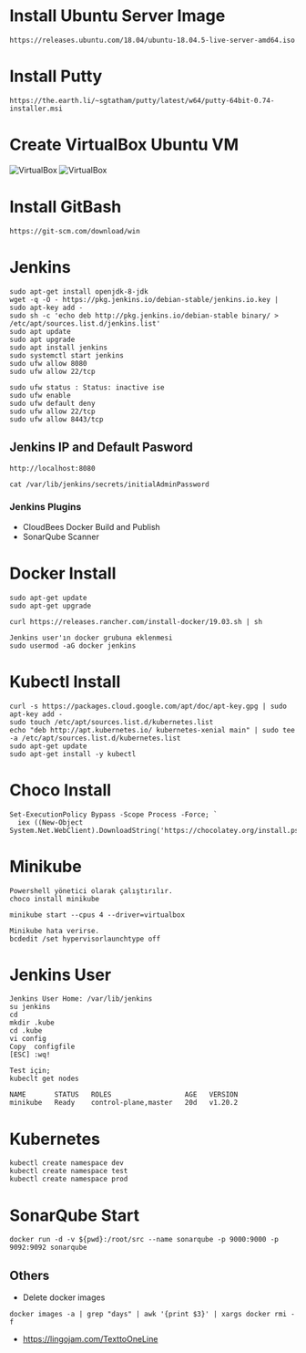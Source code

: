 # Install Ubuntu Server Image
```
https://releases.ubuntu.com/18.04/ubuntu-18.04.5-live-server-amd64.iso
```
# Install Putty
```
https://the.earth.li/~sgtatham/putty/latest/w64/putty-64bit-0.74-installer.msi
```
# Create VirtualBox Ubuntu VM
![VirtualBox](./1.png)
![VirtualBox](./2.png)

# Install GitBash
```
https://git-scm.com/download/win
```
      

# Jenkins
```
sudo apt-get install openjdk-8-jdk
wget -q -O - https://pkg.jenkins.io/debian-stable/jenkins.io.key | sudo apt-key add -
sudo sh -c 'echo deb http://pkg.jenkins.io/debian-stable binary/ > /etc/apt/sources.list.d/jenkins.list'
sudo apt update
sudo apt upgrade
sudo apt install jenkins
sudo systemctl start jenkins
sudo ufw allow 8080
sudo ufw allow 22/tcp
```

```
sudo ufw status : Status: inactive ise
sudo ufw enable
sudo ufw default deny
sudo ufw allow 22/tcp
sudo ufw allow 8443/tcp
```

## Jenkins IP and Default Pasword
```
http://localhost:8080

cat /var/lib/jenkins/secrets/initialAdminPassword
```

### Jenkins Plugins
* CloudBees Docker Build and Publish
* SonarQube Scanner



# Docker Install
```
sudo apt-get update
sudo apt-get upgrade

curl https://releases.rancher.com/install-docker/19.03.sh | sh
```

```
Jenkins user'ın docker grubuna eklenmesi
sudo usermod -aG docker jenkins
```

# Kubectl Install
```
curl -s https://packages.cloud.google.com/apt/doc/apt-key.gpg | sudo apt-key add -
sudo touch /etc/apt/sources.list.d/kubernetes.list 
echo "deb http://apt.kubernetes.io/ kubernetes-xenial main" | sudo tee -a /etc/apt/sources.list.d/kubernetes.list
sudo apt-get update
sudo apt-get install -y kubectl
```

# Choco Install
```
Set-ExecutionPolicy Bypass -Scope Process -Force; `
  iex ((New-Object System.Net.WebClient).DownloadString('https://chocolatey.org/install.ps1'))
```

# Minikube

```
Powershell yönetici olarak çalıştırılır.
choco install minikube

minikube start --cpus 4 --driver=virtualbox

Minikube hata verirse.
bcdedit /set hypervisorlaunchtype off
```

# Jenkins User
```
Jenkins User Home: /var/lib/jenkins
su jenkins
cd
mkdir .kube
cd .kube
vi config
Copy  configfile
[ESC] :wq!

Test için;
kubeclt get nodes

NAME       STATUS   ROLES                  AGE   VERSION
minikube   Ready    control-plane,master   20d   v1.20.2

```

# Kubernetes
```
kubectl create namespace dev
kubectl create namespace test
kubectl create namespace prod
```

# SonarQube Start
```
docker run -d -v ${pwd}:/root/src --name sonarqube -p 9000:9000 -p 9092:9092 sonarqube
```


## Others
* Delete docker images
```
docker images -a | grep "days" | awk '{print $3}' | xargs docker rmi -f
```
* https://lingojam.com/TexttoOneLine
